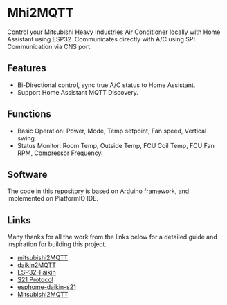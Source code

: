 # Mhi2MQTT

Control your Mitsubishi Heavy Industries Air Conditioner locally with Home Assistant using ESP32. Communicates directly with A/C using SPI Communication via CNS port.

## Features

- Bi-Directional control, sync true A/C status to Home Assistant.
- Support Home Assistant MQTT Discovery.

## Functions

- Basic Operation: Power, Mode, Temp setpoint, Fan speed, Vertical swing.
- Status Monitor: Room Temp, Outside Temp, FCU Coil Temp, FCU Fan RPM, Compressor Frequency.

## Software

The code in this repository is based on Arduino framework, and implemented on PlatformIO IDE.

## Links

Many thanks for all the work from the links below for a detailed guide and inspiration for building this project.

- [mitsubishi2MQTT](https://github.com/maxmacstn/mitsubishi2MQTT)
- [daikin2MQTT](https://github.com/maxmacstn/daikin2MQTT)
- [ESP32-Faikin](https://github.com/revk/ESP32-Faikin)
- [S21 Protocol](https://github.com/revk/ESP32-Faikin/blob/main/Manuals/S21.md)
- [esphome-daikin-s21](https://github.com/joshbenner/esphome-daikin-s21)
- [Mitsubishi2MQTT](https://github.com/maxmacstn/mitsubishi2MQTT)
